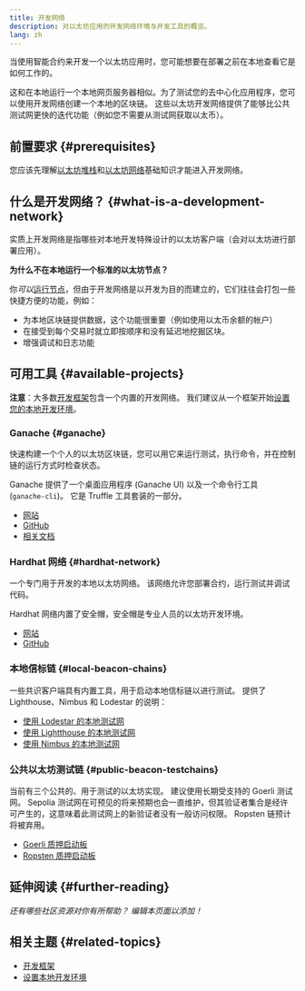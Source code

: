 ```yaml
---
title: 开发网络
description: 对以太坊应用的开发网络环境与开发工具的概览。
lang: zh
---
```


当使用智能合约来开发一个以太坊应用时，您可能想要在部署之前在本地查看它是如何工作的。

这和在本地运行一个本地网页服务器相似。为了测试您的去中心化应用程序，您可以使用开发网络创建一个本地的区块链。 这些以太坊开发网络提供了能够比公共测试网更快的迭代功能（例如您不需要从测试网获取以太币）。

## 前置要求 {#prerequisites}

您应该先理解[以太坊堆栈](/developers/docs/ethereum-stack/)和[以太坊网络](/developers/docs/networks/)基础知识才能进入开发网络。

## 什么是开发网络？ {#what-is-a-development-network}

实质上开发网络是指哪些对本地开发特殊设计的以太坊客户端（会对以太坊进行部署应用）。

**为什么不在本地运行一个标准的以太坊节点？**

你*可以*[运行节点](/developers/docs/nodes-and-clients/#running-your-own-node)，但由于开发网络是以开发为目的而建立的，它们往往会打包一些快捷方便的功能，例如：

- 为本地区块链提供数据，这个功能很重要（例如使用以太币余额的帐户）
- 在接受到每个交易时就立即按顺序和没有延迟地挖掘区块。
- 增强调试和日志功能

## 可用工具 {#available-projects}

**注意**：大多数[开发框架](/developers/docs/frameworks/)包含一个内置的开发网络。 我们建议从一个框架开始[设置您的本地开发环境](/developers/local-environment/)。

### Ganache {#ganache}

快速构建一个个人的以太坊区块链，您可以用它来运行测试，执行命令，并在控制链的运行方式时检查状态。

Ganache 提供了一个桌面应用程序 (Ganache UI) 以及一个命令行工具 (`ganache-cli`)。 它是 Truffle 工具套装的一部分。

- [网站](https://www.trufflesuite.com/ganache)
- [GitHub](https://github.com/trufflesuite/ganache)
- [相关文档](https://www.trufflesuite.com/docs/ganache/overview)

### Hardhat 网络 {#hardhat-network}

一个专门用于开发的本地以太坊网络。 该网络允许您部署合约，运行测试并调试代码。

Hardhat 网络内置了安全帽，安全帽是专业人员的以太坊开发环境。

- [网站](https://hardhat.org/)
- [GitHub](https://github.com/nomiclabs/hardhat)

### 本地信标链 {#local-beacon-chains}

一些共识客户端具有内置工具，用于启动本地信标链以进行测试。 提供了 Lighthouse、Nimbus 和 Lodestar 的说明：

- [使用 Lodestar 的本地测试网](https://chainsafe.github.io/lodestar/usage/local/)
- [使用 Lightthouse 的本地测试网](https://lighthouse-book.sigmaprime.io/setup.html#local-testnets)
- [使用 Nimbus 的本地测试网](https://github.com/status-im/nimbus-eth1/blob/master/fluffy/docs/local_testnet.md)

### 公共以太坊测试链 {#public-beacon-testchains}

当前有三个公共的、用于测试的以太坊实现。 建议使用长期受支持的 Goerli 测试网。 Sepolia 测试网在可预见的将来预期也会一直维护，但其验证者集合是经许可产生的，这意味着此测试网上的新验证者没有一般访问权限。 Ropsten 链预计将被弃用。

- [Goerli 质押启动板](https://goerli.launchpad.nexus.org/)
- [Ropsten 质押启动板](https://ropsten.launchpad.nexus.org/)

## 延伸阅读 {#further-reading}

_还有哪些社区资源对你有所帮助？ 编辑本页面以添加！_

## 相关主题 {#related-topics}

- [开发框架](/developers/docs/frameworks/)
- [设置本地开发环境](/developers/local-environment/)
